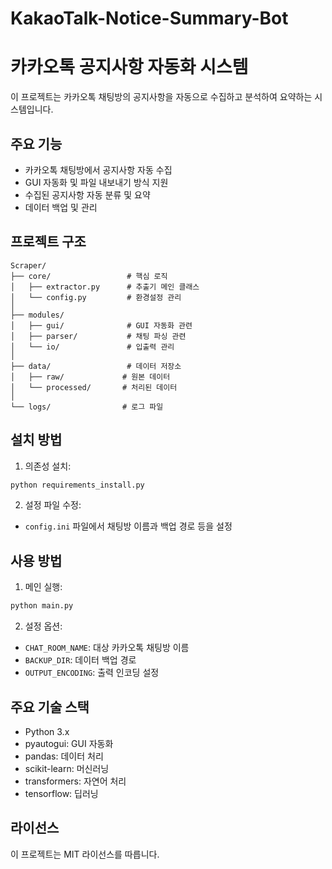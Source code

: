 # KakaoTalk-Notice-Summary-Bot

# 카카오톡 공지사항 자동화 시스템

이 프로젝트는 카카오톡 채팅방의 공지사항을 자동으로 수집하고 분석하여 요약하는 시스템입니다.

## 주요 기능

- 카카오톡 채팅방에서 공지사항 자동 수집
- GUI 자동화 및 파일 내보내기 방식 지원
- 수집된 공지사항 자동 분류 및 요약
- 데이터 백업 및 관리

## 프로젝트 구조

```
Scraper/
├── core/                 # 핵심 로직
│   ├── extractor.py      # 추출기 메인 클래스
│   └── config.py         # 환경설정 관리
│
├── modules/
│   ├── gui/              # GUI 자동화 관련
│   ├── parser/           # 채팅 파싱 관련
│   └── io/               # 입출력 관리
│
├── data/                 # 데이터 저장소
│   ├── raw/             # 원본 데이터
│   └── processed/       # 처리된 데이터
│
└── logs/                # 로그 파일
```

## 설치 방법

1. 의존성 설치:
```bash
python requirements_install.py
```

2. 설정 파일 수정:
- `config.ini` 파일에서 채팅방 이름과 백업 경로 등을 설정

## 사용 방법

1. 메인 실행:
```bash
python main.py
```

2. 설정 옵션:
- `CHAT_ROOM_NAME`: 대상 카카오톡 채팅방 이름
- `BACKUP_DIR`: 데이터 백업 경로
- `OUTPUT_ENCODING`: 출력 인코딩 설정

## 주요 기술 스택

- Python 3.x
- pyautogui: GUI 자동화
- pandas: 데이터 처리
- scikit-learn: 머신러닝
- transformers: 자연어 처리
- tensorflow: 딥러닝

## 라이선스

이 프로젝트는 MIT 라이선스를 따릅니다.

